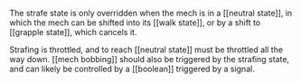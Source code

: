 The strafe state is only overridden when the mech is in a [[neutral state]], in which the mech can be shifted into its [[walk state]], or by a shift to [[grapple state]], which cancels it.

Strafing is throttled, and to reach [[neutral state]] must be throttled all the way down. [[mech bobbing]] should also be triggered by the strafing state, and can likely be controlled by a [[boolean]] triggered by a signal.